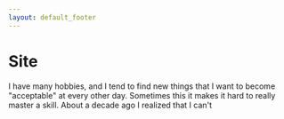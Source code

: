 ```yaml
---
layout: default_footer
---
```


# Site 

I have many hobbies, and I tend to find new things that I want to become "acceptable" at every other day. Sometimes this it makes it hard to really master a skill. About a decade ago I realized that I can't 
